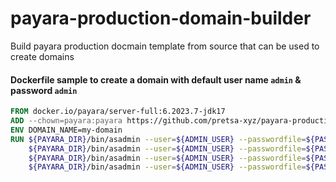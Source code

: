 # payara-production-domain-builder
Build payara production docmain template from source that can be used to create domains

#### Dockerfile sample to create a domain with default user name `admin` & password `admin`
```Dockerfile
FROM docker.io/payara/server-full:6.2023.7-jdk17
ADD --chown=payara:payara https://github.com/pretsa-xyz/payara-production-domain-builder/releases/download/v6.2023.3/production-domain.jar /opt/payara/production-domain.jar
ENV DOMAIN_NAME=my-domain
RUN ${PAYARA_DIR}/bin/asadmin --user=${ADMIN_USER} --passwordfile=${PASSWORD_FILE} create-domain --template /opt/payara/production-domain.jar ${DOMAIN_NAME} && \
    ${PAYARA_DIR}/bin/asadmin --user=${ADMIN_USER} --passwordfile=${PASSWORD_FILE} start-domain ${DOMAIN_NAME} && \
    ${PAYARA_DIR}/bin/asadmin --user=${ADMIN_USER} --passwordfile=${PASSWORD_FILE} enable-secure-admin && \
    ${PAYARA_DIR}/bin/asadmin --user=${ADMIN_USER} --passwordfile=${PASSWORD_FILE} stop-domain ${DOMAIN_NAME}
```
